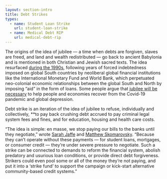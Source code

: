```yaml
---
layout: section-intro
title: Debt Strikes
types:
  - name: Student Loan Strike
    url: student-loan-strike
  - name: Medical Debt RIP
    url: medical-debt-rip
---
```



The origins of the idea of jubilee — a time when debts are forgiven, slaves are freed, and land and wealth redistributed —  go back to ancient Babylonia and is mentioned in both Christian and Jewish sacred texts. The idea resurfaced [during the 1990s](https://jubileedebt.org.uk/about-us), following years of forced indebtedness imposed on global South countries by neoliberal global financial institutions like the International Monetary Fund and World Bank, which perpetuated neo-colonial economic relationships between the global South and North by imposing “aid” in the form of loans. Some people argue that [jubilee will be necessary](https://www.thenation.com/article/economy/jubilee-cancellation-debt-coronavirus/) to help people and economies recover from the Covid-19 pandemic and global depression.

Debt strike is an iteration of the idea of jubilee to refuse, individually and collectively, **to pay back crushing debt accrued to pay criminal legal system fees and fines, and for education, housing and health care costs. 

“The idea is simple: en masse, we stop paying our bills to the banks until they negotiate,” wrote [Sarah Jaffe](https://beautifultrouble.org/author/sarahjaffe/) and [Matthew Skomarovsky](https://beautifultrouble.org/author/matthewskomarovsky/). “Because they can’t operate without these payments — for student loans, mortgages, or consumer credit — they’re under severe pressure to negotiate. Such a strike can be connected to demands to reform the financial system, abolish predatory and usurious loan conditions, or provide direct debt forgiveness. Strikers could even pool some or all of the money they’re not paying, and put it into a ‘strike fund’ to support the campaign or kick-start alternative community-based credit systems.”